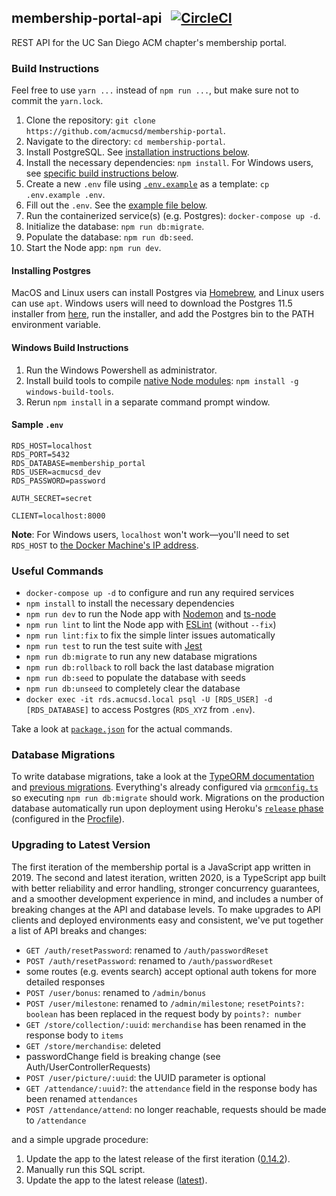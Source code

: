 ## membership-portal-api &nbsp; [![CircleCI](https://circleci.com/gh/acmucsd/membership-portal/tree/master.svg?style=svg)](https://circleci.com/gh/acmucsd/membership-portal/tree/master)
REST API for the UC San Diego ACM chapter's membership portal.

### Build Instructions
Feel free to use `yarn ...` instead of `npm run ...`, but make sure not to commit the `yarn.lock`.

1. Clone the repository: `git clone https://github.com/acmucsd/membership-portal`.
2. Navigate to the directory: `cd membership-portal`.
3. Install PostgreSQL. See [installation instructions below](#installing-postgres).
4. Install the necessary dependencies: `npm install`. For Windows users, see [specific build instructions below](#windows-build-instructions).
5. Create a new `.env` file using [`.env.example`](https://github.com/acmucsd/membership-portal/blob/master/.env.example) as a template: `cp .env.example .env`.
6. Fill out the `.env`. See the [example file below](#sample-env).
7. Run the containerized service(s) (e.g. Postgres): `docker-compose up -d`.
8. Initialize the database: `npm run db:migrate`.
9. Populate the database: `npm run db:seed`.
10. Start the Node app: `npm run dev`.

#### Installing Postgres
MacOS and Linux users can install Postgres via [Homebrew](https://brew.sh), and Linux users can use `apt`. Windows users will need to download the Postgres 11.5 installer from [here](https://www.postgresql.org/download/windows/), run the installer, and add the Postgres bin to the PATH environment variable.

#### Windows Build Instructions
1. Run the Windows Powershell as administrator.
2. Install build tools to compile [native Node modules](https://www.npmjs.com/package/windows-build-tools#examples-of-modules-supported): `npm install -g windows-build-tools`.
3. Rerun `npm install` in a separate command prompt window.

#### Sample `.env`
```
RDS_HOST=localhost
RDS_PORT=5432
RDS_DATABASE=membership_portal
RDS_USER=acmucsd_dev
RDS_PASSWORD=password

AUTH_SECRET=secret

CLIENT=localhost:8000
```
**Note**: For Windows users, `localhost` won't work&mdash;you'll need to set `RDS_HOST` to [the Docker Machine's IP address](https://docs.docker.com/machine/reference/ip/).

### Useful Commands
+ `docker-compose up -d` to configure and run any required services
+ `npm install` to install the necessary dependencies
+ `npm run dev` to run the Node app with [Nodemon](https://nodemon.io/) and [ts-node](https://github.com/TypeStrong/ts-node)
+ `npm run lint` to lint the Node app with [ESLint](https://eslint.org/) (without `--fix`)
+ `npm run lint:fix` to fix the simple linter issues automatically
+ `npm run test` to run the test suite with [Jest](https://jestjs.io/)
+ `npm run db:migrate` to run any new database migrations
+ `npm run db:rollback` to roll back the last database migration
+ `npm run db:seed` to populate the database with seeds
+ `npm run db:unseed` to completely clear the database
+ `docker exec -it rds.acmucsd.local psql -U [RDS_USER] -d [RDS_DATABASE]` to access Postgres (`RDS_XYZ` from `.env`).

Take a look at [`package.json`](https://github.com/acmucsd/membership-portal/blob/master/package.json) for the actual commands.

### Database Migrations
To write database migrations, take a look at the [TypeORM documentation](https://github.com/typeorm/typeorm/blob/master/docs/migrations.md) and [previous migrations](https://github.com/acmucsd/membership-portal/tree/master/migrations). Everything's already configured via [`ormconfig.ts`](https://github.com/acmucsd/membership-portal/blob/master/ormconfig.ts) so executing `npm run db:migrate` should work. Migrations on the production database automatically run upon deployment using Heroku's [`release` phase](https://devcenter.heroku.com/articles/release-phase) (configured in the [Procfile](https://github.com/acmucsd/membership-portal/blob/master/Procfile#L1)).

### Upgrading to Latest Version
The first iteration of the membership portal is a JavaScript app written in 2019. The second and latest iteration, written 2020, is a TypeScript app built with better reliability and error handling, stronger concurrency guarantees, and a smoother development experience in mind, and includes a number of breaking changes at the API and database levels. To make upgrades to API clients and deployed environments easy and consistent, we've put together a list of API breaks and changes:
+ `GET /auth/resetPassword`: renamed to `/auth/passwordReset`
+ `POST /auth/resetPassword`: renamed to `/auth/passwordReset`
+ some routes (e.g. events search) accept optional auth tokens for more detailed responses
+ `POST /user/bonus`: renamed to `/admin/bonus`
+ `POST /user/milestone`: renamed to `/admin/milestone`; `resetPoints?: boolean` has been replaced in the request body by `points?: number`
+ `GET /store/collection/:uuid`: `merchandise` has been renamed in the response body to `items`
+ `GET /store/merchandise`: deleted
+ passwordChange field is breaking change (see Auth/UserControllerRequests)
+ `POST /user/picture/:uuid`: the UUID parameter is optional
+ `GET /attendance/:uuid?`: the `attendance` field in the response body has been renamed `attendances`
+ `POST /attendance/attend`: no longer reachable, requests should be made to `/attendance`

and a simple upgrade procedure:
1. Update the app to the latest release of the first iteration ([0.14.2](https://github.com/acmucsd/membership-portal/releases/tag/v0.14.2)).
2. Manually run this SQL script.
3. Update the app to the latest release ([latest](https://github.com/acmucsd/membership-portal/releases/latest)).

<!--
validation
typing
transactions-by-default
service layer for better code reuse
more natural relations
paging by default
flexible security
complex querying
-->


